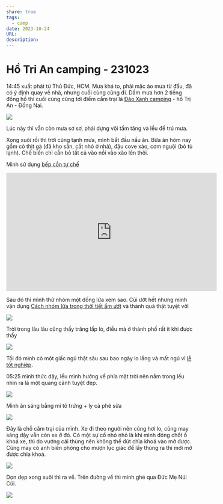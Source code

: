 ```yaml
---
share: true
tags:
  - camp
date: 2023-10-24
URL: 
description: 
---
```


# Hồ Tri An camping - 231023

14:45 xuất phát từ Thủ Đức, HCM. Mưa khá to, phải mặc áo mưa từ đầu, đã có ý định quay về nhà, nhưng cuối cùng cũng đi. Dầm mưa hơn 2 tiếng đồng hồ thì cuối cùng cũng tới điểm cắm trại là [Đảo Xanh camping](https://maps.app.goo.gl/BrX3kx6Di6iu5o9X9) - hồ Trị An - Đồng Nai.

![](https://i.imgur.com/fB7Vena.jpg)


Lúc này thì vẫn còn mưa sơ sơ, phải dựng vội tấm tăng và lều để trú mưa.

Xong xuôi rồi thì trời cũng tạnh mưa, mình bắt đầu nấu ăn. Bữa ăn hôm nay gồm có thịt gà (đã kho sẵn, cắt nhỏ ở nhà), đậu cove xào, cơm nguội (bỏ tủ lạnh). Chế biến chỉ cần bỏ tất cả vào nồi vào xào lên thôi.

Mình sử dụng [bếp cồn tự chế](./DIY%20Alcohol%20Stove.md)

<iframe width="560" height="315" src="https://www.youtube.com/embed/lQO76GFLM5Y?si=OydcpY-2uKnJYs-w" title="YouTube video player" frameborder="0" allow="accelerometer; autoplay; clipboard-write; encrypted-media; gyroscope; picture-in-picture; web-share" allowfullscreen></iframe>

Sau đó thì mình thử nhóm một đống lửa xem sao. Củi ướt hết nhưng mình vận dụng [Cách nhóm lửa trong thời tiết ẩm ướt](./C%C3%A1ch%20nh%C3%B3m%20l%E1%BB%ADa%20trong%20th%E1%BB%9Di%20ti%E1%BA%BFt%20%E1%BA%A9m%20%C6%B0%E1%BB%9Bt.md) và thành quả thật tuyệt vời

![](https://i.imgur.com/goHG9pj.jpg)

Trời trong lâu lâu cũng thấy trăng lấp ló, điều mà ở thành phố rất ít khi được thấy

![](https://i.imgur.com/ZR5x35j.png)


Tối đó mình có một giấc ngủ thật sâu sau bao ngày lo lắng và mất ngủ vì [lễ tốt nghiệp](./H%C3%B4m%20nay%20t%C3%B4i%20t%E1%BB%91t%20nghi%E1%BB%87p.md).

05:25 mình thức dậy, lều mình hướng về phía mặt trời nên nằm trong lều nhìn ra là một quang cảnh tuyệt đẹp.

![](https://i.imgur.com/VM0d6hA.jpg)

Mình ăn sáng bằng mì tô trứng + ly cà phê sữa

![](https://i.imgur.com/Wj5wMO1.png)

Đây là chỗ cắm trại của mình. Xe đi theo người nên cũng hơi lo, cũng may sáng dậy vẫn còn xe ở đó. Có một sự cố nhỏ nhỏ là khi mình đóng chốt ổ khoá xe, thì do vướng cái thùng nên không thể đút chìa khoá vào mở được. Cũng may có anh biên phòng cho mượn lục giác để lấy thùng ra thì mới mở được chỉa khoá.

![](https://i.imgur.com/9hNpJIs.jpg)


Dọn dẹp xong xuôi thì ra về. Trên đường về thì mình ghé qua Đức Mẹ Núi Cúi.


![](https://i.imgur.com/LJqCJ1f.png)
